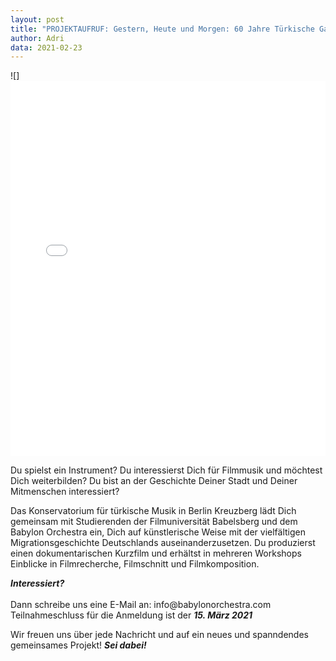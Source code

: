 ```yaml
---
layout: post
title: "PROJEKTAUFRUF: Gestern, Heute und Morgen: 60 Jahre Türkische Gastarbeiter:innen in Deutschland Ein Filmmusik- und Recherche-Workshop mit Babylon ORCHESTRA".
author: Adri
data: 2021-02-23
---
```


![]<embed src="/styles/press/BO_Projektaufruf_PDF.pdf" type="application/pdf" width="100%" height="600px" />

Du spielst ein Instrument? Du interessierst Dich für Filmmusik und möchtest Dich weiterbilden? Du bist an der Geschichte Deiner Stadt und Deiner Mitmenschen interessiert?<br />
<p>
Das Konservatorium für türkische Musik in Berlin Kreuzberg lädt Dich gemeinsam mit Studierenden der Filmuniversität Babelsberg und dem Babylon Orchestra ein, Dich auf künstlerische Weise mit der vielfältigen Migrationsgeschichte Deutschlands auseinanderzusetzen. Du produzierst einen dokumentarischen Kurzfilm und erhältst in mehreren Workshops Einblicke in Filmrecherche, Filmschnitt und Filmkomposition.<br />
<p>
<b><i>Interessiert?</i></b><br />
<br />
Dann schreibe uns eine E-Mail an: <ahref="mailto:info@babylonorchestra.com">info@babylonorchestra.com</a>
<br />
Teilnahmeschluss für die Anmeldung ist der <b><i>15. März 2021</i></b> <br />
<p>
Wir freuen uns über jede Nachricht und auf ein neues und spanndendes gemeinsames Projekt! 
<b><i>Sei dabei!</i></b>
 <p>
